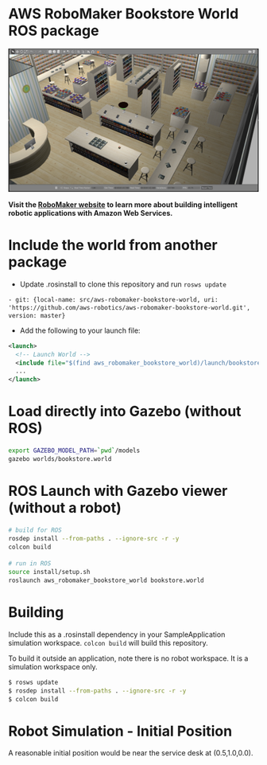# AWS RoboMaker Bookstore World ROS package

![Gazebo01](docs/images/gazebo_01.png)

**Visit the [RoboMaker website](https://aws.amazon.com/robomaker/) to learn more about building intelligent robotic applications with Amazon Web Services.**

# Include the world from another package

* Update .rosinstall to clone this repository and run `rosws update`
```
- git: {local-name: src/aws-robomaker-bookstore-world, uri: 'https://github.com/aws-robotics/aws-robomaker-bookstore-world.git', version: master}
```
* Add the following to your launch file:
```xml
<launch>
  <!-- Launch World -->
  <include file="$(find aws_robomaker_bookstore_world)/launch/bookstore.launch"/>
  ...
</launch>
```

# Load directly into Gazebo (without ROS)
```bash
export GAZEBO_MODEL_PATH=`pwd`/models
gazebo worlds/bookstore.world
```

# ROS Launch with Gazebo viewer (without a robot)
```bash
# build for ROS
rosdep install --from-paths . --ignore-src -r -y
colcon build

# run in ROS
source install/setup.sh
roslaunch aws_robomaker_bookstore_world bookstore.world
```

# Building
Include this as a .rosinstall dependency in your SampleApplication simulation workspace. `colcon build` will build this repository.

To build it outside an application, note there is no robot workspace. It is a simulation workspace only.

```bash
$ rosws update
$ rosdep install --from-paths . --ignore-src -r -y
$ colcon build
```

# Robot Simulation - Initial Position
A reasonable initial position would be near the service desk at (0.5,1.0,0.0).

